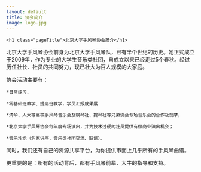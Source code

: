 ```yaml
---
layout: default
title: 协会简介
image: logo.jpg
---
```


	<h1 class="pageTitle">北京大学手风琴协会简介</h1>
	
北京大学手风琴协会前身为北京大学手风琴队，已有半个世纪的历史。她正式成立于2009年，作为专业的大学生音乐类社团，自成立以来已经走过5个春秋。经过历任社长、社员的共同努力，现已壮大为百人规模的大家庭。

协会活动主要有：

	*日常练习，

	*零基础班教学、提高班教学，学员汇报成果展

	*清华、人大等高校手风琴音乐会及钢琴社、提琴社等兄弟协会专场音乐会的合作及观摩，

	*北京大学手风琴协会每年度专场演出，并为技术过硬的社员提供有偿商业演出机会；

	*音乐沙龙（名家讲座，音乐类社团交流、联谊）。


同时，我们还有自己的资源共享平台，为你提供市面上几乎所有的手风琴曲谱。

更重要的是：所有的活动背后，都有手风琴前辈、大牛的指导和支持。
